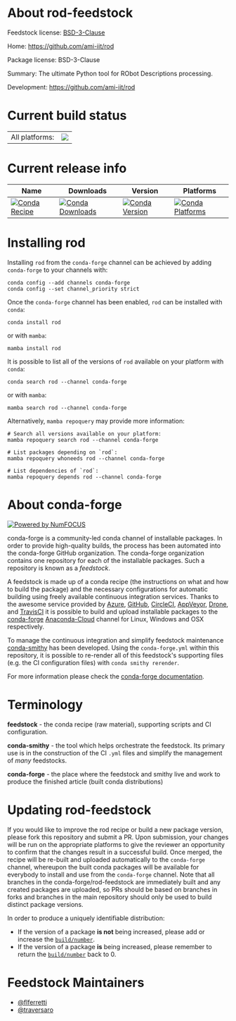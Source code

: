 About rod-feedstock
===================

Feedstock license: [BSD-3-Clause](https://github.com/conda-forge/rod-feedstock/blob/main/LICENSE.txt)

Home: https://github.com/ami-iit/rod

Package license: BSD-3-Clause

Summary: The ultimate Python tool for RObot Descriptions processing.

Development: https://github.com/ami-iit/rod

Current build status
====================


<table><tr><td>All platforms:</td>
    <td>
      <a href="https://dev.azure.com/conda-forge/feedstock-builds/_build/latest?definitionId=20383&branchName=main">
        <img src="https://dev.azure.com/conda-forge/feedstock-builds/_apis/build/status/rod-feedstock?branchName=main">
      </a>
    </td>
  </tr>
</table>

Current release info
====================

| Name | Downloads | Version | Platforms |
| --- | --- | --- | --- |
| [![Conda Recipe](https://img.shields.io/badge/recipe-rod-green.svg)](https://anaconda.org/conda-forge/rod) | [![Conda Downloads](https://img.shields.io/conda/dn/conda-forge/rod.svg)](https://anaconda.org/conda-forge/rod) | [![Conda Version](https://img.shields.io/conda/vn/conda-forge/rod.svg)](https://anaconda.org/conda-forge/rod) | [![Conda Platforms](https://img.shields.io/conda/pn/conda-forge/rod.svg)](https://anaconda.org/conda-forge/rod) |

Installing rod
==============

Installing `rod` from the `conda-forge` channel can be achieved by adding `conda-forge` to your channels with:

```
conda config --add channels conda-forge
conda config --set channel_priority strict
```

Once the `conda-forge` channel has been enabled, `rod` can be installed with `conda`:

```
conda install rod
```

or with `mamba`:

```
mamba install rod
```

It is possible to list all of the versions of `rod` available on your platform with `conda`:

```
conda search rod --channel conda-forge
```

or with `mamba`:

```
mamba search rod --channel conda-forge
```

Alternatively, `mamba repoquery` may provide more information:

```
# Search all versions available on your platform:
mamba repoquery search rod --channel conda-forge

# List packages depending on `rod`:
mamba repoquery whoneeds rod --channel conda-forge

# List dependencies of `rod`:
mamba repoquery depends rod --channel conda-forge
```


About conda-forge
=================

[![Powered by
NumFOCUS](https://img.shields.io/badge/powered%20by-NumFOCUS-orange.svg?style=flat&colorA=E1523D&colorB=007D8A)](https://numfocus.org)

conda-forge is a community-led conda channel of installable packages.
In order to provide high-quality builds, the process has been automated into the
conda-forge GitHub organization. The conda-forge organization contains one repository
for each of the installable packages. Such a repository is known as a *feedstock*.

A feedstock is made up of a conda recipe (the instructions on what and how to build
the package) and the necessary configurations for automatic building using freely
available continuous integration services. Thanks to the awesome service provided by
[Azure](https://azure.microsoft.com/en-us/services/devops/), [GitHub](https://github.com/),
[CircleCI](https://circleci.com/), [AppVeyor](https://www.appveyor.com/),
[Drone](https://cloud.drone.io/welcome), and [TravisCI](https://travis-ci.com/)
it is possible to build and upload installable packages to the
[conda-forge](https://anaconda.org/conda-forge) [Anaconda-Cloud](https://anaconda.org/)
channel for Linux, Windows and OSX respectively.

To manage the continuous integration and simplify feedstock maintenance
[conda-smithy](https://github.com/conda-forge/conda-smithy) has been developed.
Using the ``conda-forge.yml`` within this repository, it is possible to re-render all of
this feedstock's supporting files (e.g. the CI configuration files) with ``conda smithy rerender``.

For more information please check the [conda-forge documentation](https://conda-forge.org/docs/).

Terminology
===========

**feedstock** - the conda recipe (raw material), supporting scripts and CI configuration.

**conda-smithy** - the tool which helps orchestrate the feedstock.
                   Its primary use is in the construction of the CI ``.yml`` files
                   and simplify the management of *many* feedstocks.

**conda-forge** - the place where the feedstock and smithy live and work to
                  produce the finished article (built conda distributions)


Updating rod-feedstock
======================

If you would like to improve the rod recipe or build a new
package version, please fork this repository and submit a PR. Upon submission,
your changes will be run on the appropriate platforms to give the reviewer an
opportunity to confirm that the changes result in a successful build. Once
merged, the recipe will be re-built and uploaded automatically to the
`conda-forge` channel, whereupon the built conda packages will be available for
everybody to install and use from the `conda-forge` channel.
Note that all branches in the conda-forge/rod-feedstock are
immediately built and any created packages are uploaded, so PRs should be based
on branches in forks and branches in the main repository should only be used to
build distinct package versions.

In order to produce a uniquely identifiable distribution:
 * If the version of a package **is not** being increased, please add or increase
   the [``build/number``](https://docs.conda.io/projects/conda-build/en/latest/resources/define-metadata.html#build-number-and-string).
 * If the version of a package **is** being increased, please remember to return
   the [``build/number``](https://docs.conda.io/projects/conda-build/en/latest/resources/define-metadata.html#build-number-and-string)
   back to 0.

Feedstock Maintainers
=====================

* [@flferretti](https://github.com/flferretti/)
* [@traversaro](https://github.com/traversaro/)

